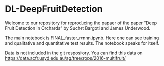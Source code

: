 # DL-DeepFruitDetection

Welcome to our repository for reproducing the papaer of  the paper “Deep Fruit Detection in Orchards” by Suchet Bargoti and James Underwood.

The main notebook is FINAL_faster_rcnnn.ipynb.
Here one can see training and qualitative and quantitative test results. The notebook speaks for itself.

Data is not included in the git respository.
You can find this data on https://data.acfr.usyd.edu.au/ag/treecrops/2016-multifruit/
